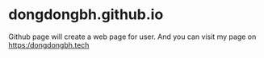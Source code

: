 # dongdongbh.github.io
Github page will create a web page for user. And you can visit my page on [https:/dongdongbh.tech](https:/dongdongbh.tech)
